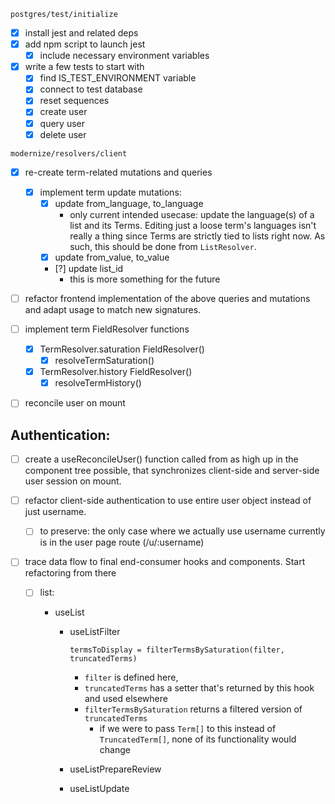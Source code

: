 `postgres/test/initialize`

-  [x] install jest and related deps
-  [x] add npm script to launch jest
   -  [x] include necessary environment variables
-  [x] write a few tests to start with
   -  [x] find IS_TEST_ENVIRONMENT variable
   -  [x] connect to test database
   -  [x] reset sequences
   -  [x] create user
   -  [x] query user
   -  [x] delete user

`modernize/resolvers/client`

-  [x] re-create term-related mutations and queries
   -  [x] implement term update mutations:
      -  [x] update from_language, to_language
         -  only current intended usecase: update the language(s) of a list and its
            Terms. Editing just a loose term's languages isn't really a thing since
            Terms are strictly tied to lists right now. As such, this should be done
            from `ListResolver`.
      -  [x] update from_value, to_value
      -  [?] update list_id
         -  this is more something for the future
-  [ ] refactor frontend implementation of the above queries and mutations and
       adapt usage to match new signatures.

-  [ ] implement term FieldResolver functions

   -  [x] TermResolver.saturation FieldResolver()
      -  [x] resolveTermSaturation()
   -  [x] TermResolver.history FieldResolver()
      -  [x] resolveTermHistory()

-  [ ] reconcile user on mount

## Authentication:

-  [ ] create a useReconcileUser() function called from as high up in the
       component tree possible, that synchronizes client-side and server-side
       user session on mount.
-  [ ] refactor client-side authentication to use entire user object instead of
       just username.

   -  [ ] to preserve: the only case where we actually use username currently is in the user
          page route (/u/:username)

-  [ ] trace data flow to final end-consumer hooks and components. Start
       refactoring from there

   -  [ ] list:

      -  useList

         -  useListFilter

            `termsToDisplay = filterTermsBySaturation(filter, truncatedTerms)`

            -  `filter` is defined here,
            -  `truncatedTerms` has a setter that's returned by this hook and used elsewhere
            -  `filterTermsBySaturation` returns a filtered version of `truncatedTerms`
               -  if we were to pass `Term[]` to this instead of `TruncatedTerm[]`,
                  none of its functionality would change

         -  useListPrepareReview
         -  useListUpdate
